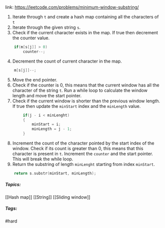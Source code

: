 link: https://leetcode.com/problems/minimum-window-substring/

1. Iterate through `t` and create a hash map containing all the characters of `t`
2. Iterate through the given string `s`. 
3. Check if the current character exists in the map. If true then decrement the counter value.
```cpp
	if(m[s[j]] > 0)
		counter--;
```
4. Decrement the count of current character in the map. 
```cpp
	m[s[j]]--;
```
5. Move the end pointer.
6. Check if the counter is 0, this means that the current window has all the character of the string `t`. Run a while loop to calculate the window length and move the start pointer.
7. Check if the current window is shorter than the previous window length. If true then update the `minStart` index and the `minLength` value.
```cpp
		if(j - i < minLenght)
		{
			minStart = i;
			minLength = j - 1;
		}
```
8. Increment the count of the character pointed by the start index of the window. Check if its count is greater than 0, this means that this character is present in `t`. Increment the `counter` and the start pointer. This will break the while loop.
9. Return the substring of length `minLenght` starting from index `minStart`.
```cpp
	return s.substr(minStart, minLength);
```

##### Topics:
[[Hash map]] [[String]] [[Sliding window]]

##### Tags:
#hard 